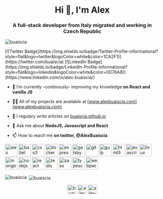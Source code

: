 <h1 align="center">Hi 👋, I'm Alex</h1>
<h3 align="center">A full-stack developer from Italy migrated and working in Czech Republic</h3>

<p align="left"> <img src="https://komarev.com/ghpvc/?username=buaiscia" alt="buaiscia" /> </p>
[![Twitter Badge](https://img.shields.io/badge/Twitter-Profile-informational?style=flat&logo=twitter&logoColor=white&color=1CA2F1)](https://twitter.com/buaiscia)
[![LinkedIn Badge](https://img.shields.io/badge/LinkedIn-Profile-informational?style=flat&logo=linkedin&logoColor=white&color=0D76A8)](https://www.linkedin.com/in/alex-buaiscia/)

- 🌱 I’m currently -continously- improving my knowledge **on React and vanilla JS**

- 👨‍💻 All of my projects are available at [www.alexbuaiscia.com](www.alexbuaiscia.com)

- 📝 I regulary write articles on [buaiscia.github.io](buaiscia.github.io)

- 💬 Ask me about **NodeJS, Javascript and React**

- 📫 How to reach me **on twitter, @AlexBuaiscia**

<p align="left"><img src="https://devicons.github.io/devicon/devicon.git/icons/amazonwebservices/amazonwebservices-original-wordmark.svg" alt="aws" width="40" height="40"/> <img src="https://www.vectorlogo.zone/logos/babeljs/babeljs-icon.svg" alt="babel" width="40" height="40"/> <img src="https://devicons.github.io/devicon/devicon.git/icons/css3/css3-original-wordmark.svg" alt="css3" width="40" height="40"/> <img src="https://devicons.github.io/devicon/devicon.git/icons/docker/docker-original-wordmark.svg" alt="docker" width="40" height="40"/> <img src="https://devicons.github.io/devicon/devicon.git/icons/express/express-original-wordmark.svg" alt="express" width="40" height="40"/> <img src="https://www.vectorlogo.zone/logos/gatsbyjs/gatsbyjs-icon.svg" alt="gatsby" width="40" height="40"/> <img src="https://www.vectorlogo.zone/logos/git-scm/git-scm-icon.svg" alt="git" width="40" height="40"/> <img src="https://devicons.github.io/devicon/devicon.git/icons/gulp/gulp-plain.svg" alt="gulp" width="40" height="40"/> <img src="https://devicons.github.io/devicon/devicon.git/icons/html5/html5-original-wordmark.svg" alt="html5" width="40" height="40"/> <img src="https://devicons.github.io/devicon/devicon.git/icons/javascript/javascript-original.svg" alt="javascript" width="40" height="40"/> <img src="https://devicons.github.io/devicon/devicon.git/icons/linux/linux-original.svg" alt="linux" width="40" height="40"/> <img src="https://devicons.github.io/devicon/devicon.git/icons/mongodb/mongodb-original-wordmark.svg" alt="mongodb" width="40" height="40"/> <img src="https://devicons.github.io/devicon/devicon.git/icons/nodejs/nodejs-original-wordmark.svg" alt="nodejs" width="40" height="40"/> <img src="https://devicons.github.io/devicon/devicon.git/icons/react/react-original-wordmark.svg" alt="react" width="40" height="40"/> <img src="https://devicons.github.io/devicon/devicon.git/icons/redis/redis-original-wordmark.svg" alt="redis" width="40" height="40"/> <img src="https://devicons.github.io/devicon/devicon.git/icons/sass/sass-original.svg" alt="sass" width="40" height="40"/> <img src="https://devicons.github.io/devicon/devicon.git/icons/typescript/typescript-original.svg" alt="typescript" width="40" height="40"/> <img src="https://devicons.github.io/devicon/devicon.git/icons/webpack/webpack-original.svg" alt="webpack" width="40" height="40"/></p><p><img align="left" src="https://github-readme-stats.vercel.app/api/top-langs/?username=buaiscia&layout=compact&hide=html" alt="buaiscia" /></p>

<p>&nbsp;<img align="center" src="https://github-readme-stats.vercel.app/api?username=buaiscia&show_icons=true" alt="buaiscia" /></p>

<p align="center">
<a href="https://dev.to/buaiscia" target="blank"><img align="center" src="https://cdn.jsdelivr.net/npm/simple-icons@3.0.1/icons/dev-dot-to.svg" alt="buaiscia" height="30" width="30" /></a>
<a href="https://twitter.com/alexbuaiscia" target="blank"><img align="center" src="https://cdn.jsdelivr.net/npm/simple-icons@3.0.1/icons/twitter.svg" alt="alexbuaiscia" height="30" width="30" /></a>
<a href="https://linkedin.com/in/alex-buaiscia" target="blank"><img align="center" src="https://cdn.jsdelivr.net/npm/simple-icons@3.0.1/icons/linkedin.svg" alt="alex-buaiscia" height="30" width="30" /></a>
</p>
